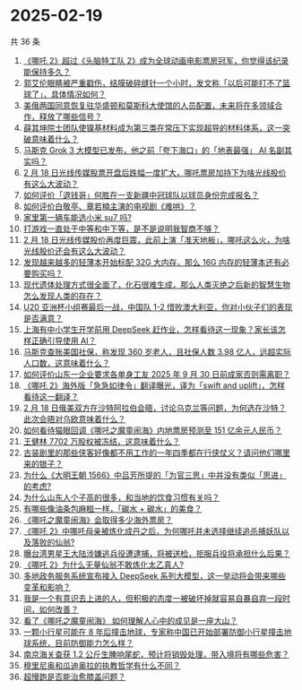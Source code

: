 # 2025-02-19

共 36 条

<!-- BEGIN ZHIHUVIDEO -->
<!-- 最后更新时间 Wed Feb 19 2025 07:14:12 GMT+0800 (China Standard Time) -->
1. [《哪吒 2》超过《头脑特工队 2》成为全球动画电影票房冠军，你觉得该纪录能保持多久？](https://www.zhihu.com/question/12624739748)
1. [郭艾伦眼睛被严重戳伤，结膜破碎缝针一个小时，发文称「以后可能打不了篮球了」，具体情况如何？](https://www.zhihu.com/question/12620750668)
1. [美俄两国同意恢复驻华盛顿和莫斯科大使馆的人员配置，未来将在多领域合作，释放了哪些信号？](https://www.zhihu.com/question/12637972180)
1. [薛其坤院士团队使镍基材料成为第三类在常压下实现超导的材料体系，这一突破意味着什么？](https://www.zhihu.com/question/12586281487)
1. [马斯克 Grok 3  大模型已发布，他之前「夸下海口」的「地表最强」 AI 名副其实吗？](https://www.zhihu.com/question/12592235100)
1. [2 月 18 日光线传媒股票开盘后跌幅一度扩大，哪吒票房加持下为啥光线股价有这么大波动？](https://www.zhihu.com/question/12498520200)
1. [如何评价「退钱哥」何胜在一支新疆中冠球队以球员身份完成报名？](https://www.zhihu.com/question/12572344119)
1. [如何评价白敬亭、章若楠主演的电视剧《难哄》？](https://www.zhihu.com/question/12521091472)
1. [家里第一辆车能选小米 su7 吗?](https://www.zhihu.com/question/10273463074)
1. [打游戏一直处于中等和中下等，是不是说明我智商不够？](https://www.zhihu.com/question/628793525)
1. [2 月 18 日光线传媒股价再度巨震，此前上演「准天地板」，哪吒这么火，为啥光线股价还会有这么大波动？](https://www.zhihu.com/question/12589132794)
1. [发现越来越多的轻薄本开始标配 32G 大内存，那么 16G 内存的轻薄本还有必要购买吗？](https://www.zhihu.com/question/12425671878)
1. [现代遗体处理方式很全面了，化石很难生成，那么人类灭绝之后新的智慧生物怎么发现人类的存在？](https://www.zhihu.com/question/12121563600)
1. [U20 亚洲杯小组赛最后一战，中国队 1-2 惜败澳大利亚，你对小伙子们的表现是否满意？](https://www.zhihu.com/question/12603933887)
1. [上海有中小学生开学前用 DeepSeek 赶作业，怎样看待这一现象？家长该怎样正确引导使用 AI？](https://www.zhihu.com/question/12518687480)
1. [马斯克查账美国社保，称发现 360 岁老人，且社保人数 3.98 亿人，远超实际人口数，这意味着什么？](https://www.zhihu.com/question/12569220672)
1. [如何评价山东一企业要求各单身工友 2025 年 9 月 30 日前成家否则需离职？](https://www.zhihu.com/question/12218959662)
1. [《哪吒 2》海外版「急急如律令」翻译曝光，译为「swift and uplift」，怎样看待这一翻译？](https://www.zhihu.com/question/12538593356)
1. [2 月 18 日俄美双方在沙特阿拉伯会晤，讨论乌克兰等问题，为何选在沙特？此次会晤对乌欧意味着什么？](https://www.zhihu.com/question/12563147631)
1. [如何看待猫眼回调《哪吒之魔童闹海》内地票房预测至 151 亿余元人民币？](https://www.zhihu.com/question/12438732073)
1. [王健林 7702 万股权被冻结，这意味着什么？](https://www.zhihu.com/question/12125468634)
1. [古装剧里的那些侠客好像都不用工作的一年四季都在行侠仗义？请问他们哪里来的银子？](https://www.zhihu.com/question/826155691)
1. [为什么《大明王朝 1566》中吕芳所提的「为官三思」中并没有类似「思进」的考虑?](https://www.zhihu.com/question/12119726167)
1. [为什么山东人个子高的很多，和当地的饮食习惯有关吗？](https://www.zhihu.com/question/515136736)
1. [有哪些像油条包麻糍一样，「碳水 + 碳水」的美食？](https://www.zhihu.com/question/11897663849)
1. [《哪吒之魔童闹海》会取得多少海外票房？](https://www.zhihu.com/question/12024863309)
1. [《哪吒 2》中哪吒母亲被炼化成丹之后，为何哪吒并未选择继续追杀捕妖队以及落败的仙翁?](https://www.zhihu.com/question/12053845994)
1. [曝台湾男星王大陆涉嫌逃兵役遭逮捕，将被送检，拒服兵役将承担什么后果？](https://www.zhihu.com/question/12584302457)
1. [《哪吒 2》为什么无量仙翁不敢炼化太乙真人?](https://www.zhihu.com/question/12297568579)
1. [多地政务服务系统宣布接入 DeepSeek 系列大模型，这一举动将会带来哪些变革和影响？](https://www.zhihu.com/question/12500261996)
1. [我是一个有意识去上进的人，但积极的态度一被破坏掉就容易自暴自弃一段时间，如何改善？](https://www.zhihu.com/question/661957587)
1. [看了《哪吒之魔童闹海》 如何理解人心中的成见是一座大山？](https://www.zhihu.com/question/11800874919)
1. [一颗小行星可能在 8 年后撞击地球，专家称中国已开始部署防御小行星撞击地球系统，目前防御能力怎么样？](https://www.zhihu.com/question/12505877628)
1. [南京海关查获 1.2 公斤生腌响尾蛇，预计将销毁处理，带入境将有哪些危害？](https://www.zhihu.com/question/12414436603)
1. [穆里尼奥和瓜迪奥拉的执教哲学有什么不同？](https://www.zhihu.com/question/23418117)
1. [超慢跑是否能治愈膝盖问题？](https://www.zhihu.com/question/10401232090)
<!-- END ZHIHUVIDEO -->
